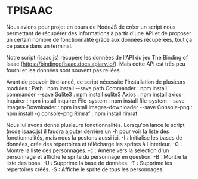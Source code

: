 # TPISAAC


Nous avions pour projet en cours de NodeJS de créer un script nous permettant de récupérer des informations à partir d'une API et de proposer un certain nombre de fonctionnalité grâce aux données récupérées, tout ça ce passe dans un terminal.

Notre script (isaac.js) récupère les données de l'API du jeu The Binding of Isaac (https://bindingofisaac.docs.apiary.io/). Mais cette API est très peu fourni et les données sont souvent pas reliées.

Avant de pouvoir être lancé, ce script nécessite l'installation de plusieurs modules :
Path : npm install --save path
Commander : npm install commander --save
Sqlite3 : npm install sqlite3
Axios : npm install axios
Inquirer : npm install inquirer
File-system : npm install file-system --save
Images-Downloader :  npm install images-downloader --save
Console-png : npm install -g console-png
Rimraf : npm install rimraf

Nous lui avons donné plusieurs fonctionnalités. Lorsqu'on lance le script (node isaac.js) il faudra ajouter derrière un -h pour voir la liste des fonctionnalités, mais nous la postons aussi ici.
-I : Initialise les bases de données, crée des répertoires et télécharge les sprites à l'interieur.
-C : Montre la liste des personnages.
-c : Amène vers la selection d'un personnage et affiche le          sprite du personnage en question.
-B : Montre la liste des boss.
-U : Supprime la base de données.
-T : Supprime les répertoires créés.
-S : Affiche le sprite de tous les personnages.
